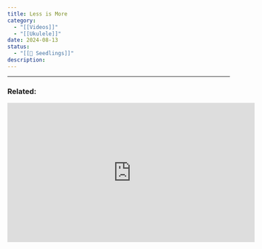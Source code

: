 ```yaml
---
title: Less is More
category:
  - "[[Videos]]"
  - "[[Ukulele]]"
date: 2024-08-13
status:
  - "[[🌱 Seedlings]]"
description: 
---
```


---
### Related:

<iframe width="560" height="315" src="https://www.youtube.com/embed/sdvNDm63DBc" title="YouTube video player" frameborder="0" allow="accelerometer; autoplay; clipboard-write; encrypted-media; gyroscope; picture-in-picture" allowfullscreen></iframe>

